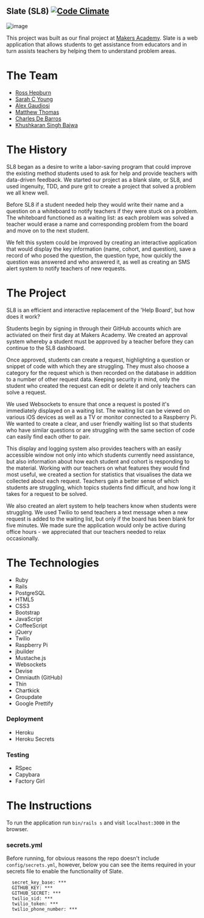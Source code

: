 Slate (SL8) [![Code Climate](https://codeclimate.com/github/slateapp/slate.png)](https://codeclimate.com/github/slateapp/slate)
---
![image](https://raw.githubusercontent.com/charlesdebarros/slate/master/screenshot.png?raw=true)

This project was built as our final project at [Makers
Academy](http://www.makersacademy.com). Slate is a web
application that allows students to get assistance from
educators and in turn assists teachers by helping them
to understand problem areas.

# The Team
* [Ross Hepburn](https://github.com/RossHepburn)
* [Sarah C Young](https://github.com/sarahseewhy)
* [Alex Gaudiosi](https://github.com/alexgaudiosi)
* [Matthew Thomas](https://github.com/Lycanstrife)
* [Charles De Barros](https://github.com/Charliebr73)
* [Khushkaran Singh Bajwa](https://github.com/khushkaran)

# The History
SL8 began as a desire to write a labor-saving program that could improve the existing method students used to ask for help and provide teachers with data-driven feedback. We started our project as a blank slate, or SL8, and used ingenuity, TDD, and pure grit to create a project that solved a problem we all knew well. 

Before SL8 if a student needed help they would write their name and a question on a whiteboard to notify teachers if they were stuck on a problem. The whiteboard functioned as a waiting list: as each problem was solved a teacher would erase a name and corresponding problem from the board and move on to the next student. 

We felt this system could be improved by creating an interactive application that would display the key information (name, cohort, and question), save a record of who posed the question, the question type, how quickly the question was answered and who answered it, as well as creating an SMS alert system to notify teachers of new requests.

# The Project
SL8 is an efficient and interactive replacement of the 'Help Board', but how does it work? 

Students begin by signing in through their GitHub accounts which are activiated on their first day at Makers Academy. We created an approval system whereby a student must be approved by a teacher before they can continue to the SL8 dashboard. 

Once approved, students can create a request, highlighting a question or snippet of code with which they are struggling. They must also choose a category for the request which is then recorded on the database in addition to a number of other request data. Keeping security in mind, only the student who created the request can edit or delete it and only teachers can solve a request. 

We used Websockets to ensure that once a request is posted it's immediately displayed on a waiting list. The waiting list can be viewed on various iOS devices as well as a TV or monitor connected to a Raspberry Pi. We wanted to create a clear, and user friendly waiting list so that students who have similar questions or are struggling with the same section of code can easily find each other to pair.

This display and logging system also provides teachers with an easily accessible window not only into which students currently need assistance, but also information about how each student and cohort is responding to the material. Working with our teachers on what features they would find most useful, we created a section for statistics that visualises the data we collected about each request. Teachers gain a better sense of which students are struggling, which topics students find difficult, and how long it takes for a request to be solved.

We also created an alert system to help teachers know when students were struggling. We used Twilio to send teachers a text message when a new request is added to the waiting list, but only if the board has been blank for five minutes. We made sure the application would only be active during office hours - we appreciated that our teachers needed to relax occasionally.

# The Technologies
* Ruby
* Rails
* PostgreSQL
* HTML5
* CSS3
* Bootstrap
* JavaScript
* CoffeeScript
* jQuery
* Twilio
* Raspberry Pi
* jbuilder
* Mustache.js
* Websockets
* Devise
* Omniauth (GitHub)
* Thin
* Chartkick
* Groupdate
* Google Prettify

### Deployment
* Heroku
* Heroku Secrets

### Testing
* RSpec
* Capybara
* Factory Girl


# The Instructions
To run the application run `bin/rails s` and visit
`localhost:3000` in the browser.

### secrets.yml
Before running, for obvious reasons the repo doesn't include
`config/secrets.yml`, however, below you can see the items required
in your secrets file to enable the functionality of Slate.
```
  secret_key_base: ***
  GITHUB_KEY: ***
  GITHUB_SECRET: ***
  twilio_sid: ***
  twilio_token: ***
  twilio_phone_number: ***
```
